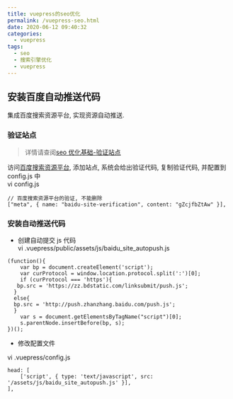 ```yaml
---
title: vuepress的seo优化
permalink: /vuepress-seo.html
date: 2020-06-12 09:40:32
categories:
  - vuepress
tags:
  - seo
  - 搜索引擎优化
  - vuepress
---
```


## 安装百度自动推送代码

集成百度搜索资源平台, 实现资源自动推送.

### 验证站点

> 详情请查阅[seo 优化基础-验证站点](/seo.html#验证站点)

访问[百度搜索资源平台](https://ziyuan.baidu.com), 添加站点, 系统会给出验证代码, 复制验证代码, 并配置到 config.js 中  
vi config.js

```
// 百度搜索资源平台的验证, 不能删除
["meta", { name: "baidu-site-verification", content: "gZcjfbZtAw" }],
```

### 安装自动推送代码

- 创建自动提交 js 代码  
  vi .vuepress/public/assets/js/baidu_site_autopush.js

```
(function(){
    var bp = document.createElement('script');
    var curProtocol = window.location.protocol.split(':')[0];
    if (curProtocol === 'https'){
   bp.src = 'https://zz.bdstatic.com/linksubmit/push.js';
  }
  else{
  bp.src = 'http://push.zhanzhang.baidu.com/push.js';
  }
    var s = document.getElementsByTagName("script")[0];
    s.parentNode.insertBefore(bp, s);
})();

```

- 修改配置文件

vi .vuepress/config.js

```
head: [
    ['script', { type: 'text/javascript', src: '/assets/js/baidu_site_autopush.js' }],
],
```
